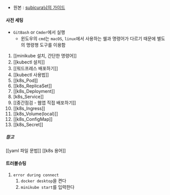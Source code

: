 - 원본 : [subicura님의 가이드](https://subicura.com/k8s/)

#### 사전 세팅
- `GitBash` or `Cmder`에서 실행
	- 윈도우의 `cmd`는 `macOS`, `linux`에서 사용하는 쉘과 명령어가 다르기 때문에 별도의 명령행 도구를 이용함

1. [[minikube 설치, 간단한 명령어]]
2. [[kubectl 설치]]
3. [[워드프레스 배포하기]]
4. [[kubectl 사용법]]
5. [[k8s_Pod]]
6. [[k8s_ReplicaSet]]
7. [[k8s_Deployment]]
8. [k8s_Service]]
9. [[중간점검 - 웹앱 직접 배포하기]]
10. [[k8s_Ingress]]
11. [[k8s_Volume(local)]]
12. [[k8s_ConfigMap]]
13. [[k8s_Secret]]

##### 참고
[[yaml 파일 문법]]
[[k8s 용어]]

#### 트러블슈팅
1. `error during connect`
	1) `docker desktop`을 켠다
	2)  `minikube start`를 입력한다
